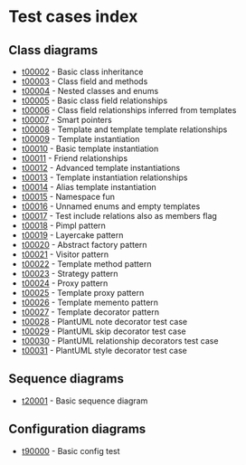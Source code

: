 # Test cases index
## Class diagrams
 * [t00002](./test_cases/t00002.md) - Basic class inheritance
 * [t00003](./test_cases/t00003.md) - Class field and methods
 * [t00004](./test_cases/t00004.md) - Nested classes and enums
 * [t00005](./test_cases/t00005.md) - Basic class field relationships
 * [t00006](./test_cases/t00006.md) - Class field relationships inferred from templates
 * [t00007](./test_cases/t00007.md) - Smart pointers
 * [t00008](./test_cases/t00008.md) - Template and template template relationships
 * [t00009](./test_cases/t00009.md) - Template instantiation
 * [t00010](./test_cases/t00010.md) - Basic template instantiation
 * [t00011](./test_cases/t00011.md) - Friend relationships
 * [t00012](./test_cases/t00012.md) - Advanced template instantiations
 * [t00013](./test_cases/t00013.md) - Template instantiation relationships
 * [t00014](./test_cases/t00014.md) - Alias template instantiation
 * [t00015](./test_cases/t00015.md) - Namespace fun
 * [t00016](./test_cases/t00016.md) - Unnamed enums and empty templates
 * [t00017](./test_cases/t00017.md) - Test include relations also as members flag
 * [t00018](./test_cases/t00018.md) - Pimpl pattern
 * [t00019](./test_cases/t00019.md) - Layercake pattern
 * [t00020](./test_cases/t00020.md) - Abstract factory pattern
 * [t00021](./test_cases/t00021.md) - Visitor pattern
 * [t00022](./test_cases/t00022.md) - Template method pattern
 * [t00023](./test_cases/t00023.md) - Strategy pattern
 * [t00024](./test_cases/t00024.md) - Proxy pattern
 * [t00025](./test_cases/t00025.md) - Template proxy pattern
 * [t00026](./test_cases/t00026.md) - Template memento pattern
 * [t00027](./test_cases/t00027.md) - Template decorator pattern
 * [t00028](./test_cases/t00028.md) - PlantUML note decorator test case
 * [t00029](./test_cases/t00029.md) - PlantUML skip decorator test case
 * [t00030](./test_cases/t00030.md) - PlantUML relationship decorators test case
 * [t00031](./test_cases/t00031.md) - PlantUML style decorator test case
## Sequence diagrams
 * [t20001](./test_cases/t20001.md) - Basic sequence diagram
## Configuration diagrams
 * [t90000](./test_cases/t90000.md) - Basic config test
